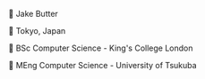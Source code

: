 📛 Jake Butter

📍  Tokyo, Japan

🏫 BSc Computer Science - King's College London

🏫 MEng Computer Science - University of Tsukuba
